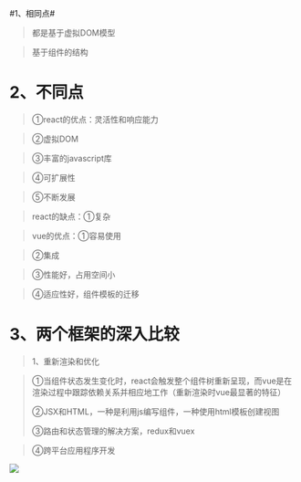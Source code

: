 #1、相同点#
> 都是基于虚拟DOM模型

> 基于组件的结构


# 2、不同点 #
> ①react的优点：灵活性和响应能力

> ②虚拟DOM

> ③丰富的javascript库

> ④可扩展性

> ⑤不断发展

> react的缺点：①复杂

> vue的优点：①容易使用

> ②集成

> ③性能好，占用空间小

> ④适应性好，组件模板的迁移

# 3、两个框架的深入比较 #

> 1、重新渲染和优化

> ①当组件状态发生变化时，react会触发整个组件树重新呈现，而vue是在渲染过程中跟踪依赖关系并相应地工作（重新渲染时vue最显著的特征）
> 
> 
> ②JSX和HTML，一种是利用js编写组件，一种使用html模板创建视图
> 
> ③路由和状态管理的解决方案，redux和vuex

> ④跨平台应用程序开发

![](https://segmentfault.com/img/bVbqNPp?w=640&h=743)